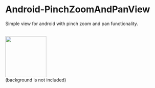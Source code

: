 # Android-PinchZoomAndPanView
Simple view for android with pinch zoom and pan functionality.

<br><img src="https://i.imgur.com/Jp1LgRW.png" width="128"/><br>(background is not included)
